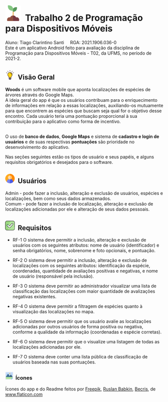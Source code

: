 # <img src="./app/src/main/res/drawable/sprout.png" width="50"/>&nbsp;&nbsp;Trabalho 2 de Programação para Dispositivos Móveis 
Aluno: Tiago Clarintino Santi&nbsp;&nbsp;&nbsp;&nbsp;&nbsp;RGA: 2021.1906.036-0</br>
Este é um aplicativo Android feito para avaliação da disciplina de Programação para Dispositivos Móveis - T02, da UFMS, no período de 2021-2.

## <img src="./readme%20imgs/idea.png" width="30"/>&nbsp;&nbsp;Visão Geral
**Woods** é um software mobile que aponta localizações de espécies de árvores através do Google Maps.</br>
A ideia geral do app é que os usuários contribuam para o enriquecimento de informações em relação a essas localizações, auxiliando-os mutuamente para que encontrem as espécies que buscam seja qual for o objetivo desse encontro. Cada usuário teria uma pontuação proporcional à sua contribuição para o aplicativo como forma de incentivo.</br></br>

O uso de **banco de dados**, **Google Maps** e sistema de **cadastro e login de usuários** e de suas respectivas **pontuações** são prioridade no desenvolvimento do aplicativo.

Nas seções seguintes estão os tipos de usuário e seus papéis, e alguns requisitos obrigatórios e desejados para o software.

## <img src="./readme%20imgs/user.png" width="30"/>&nbsp;&nbsp;Usuários
Admin - pode fazer a inclusão, alteração e exclusão de usuários, espécies e localizações, bem como seus dados armazenados.</br>
Comum - pode fazer a inclusão de localização, alteração e exclusão de localizações adicionadas por ele e alteração de seus dados pessoais.

## <img src="./readme%20imgs/checkbox.png" width="30"/>&nbsp;&nbsp;Requisitos
* RF-1 O sistema deve permitir a inclusão, alteração e exclusão de usuários com os seguintes atributos: nome de usuário (identificador) e senha obrigatórios, nome, sobrenome e foto opcionais, e pontuação.</br>

* RF-2 O sistema deve permitir a inclusão, alteração e exclusão de localizações com os seguintes atributos: identificação da espécie, coordenadas, quantidade de avaliações positivas e negativas, e nome de usuário (responsável pela inclusão).</br>

* RF-3 O sistema deve permitir ao administrador visualizar uma lista de classificação das localizações com maior quantidade de avalizações negativas existentes.

* RF-4 O sistema deve permitir a filtragem de espécies quanto à visualização das localizações no mapa.

* RF-5 O sistema deve permitir que os usuário avalie as localizações adicionadas por outros usuários de forma positiva ou negativa, conforme a qualidade da informação (coordenadas e espécie corretas).</br>

* RF-6 O sistema deve permitir que o visualize uma listagem de todas as localizações adicionadas por ele.

* RF-7 O sistema deve conter uma lista pública de classificação de usuários baseada nas suas pontuações.



### <img src="./readme%20imgs/icon.png" width="25"/>&nbsp;&nbsp;Ícones
<div>Ícones do app e do Readme feitos por <a href="https://www.freepik.com" title="Freepik">Freepik</a>, <a href="https://www.flaticon.com/authors/ruslan-babkin" title="Ruslan Babkin">Ruslan Babkin</a>, <a href="https://www.flaticon.com/authors/becris" title="Becris">Becris</a>, de <a href="https://www.flaticon.com/" title="Flaticon">www.flaticon.com</a></div>
